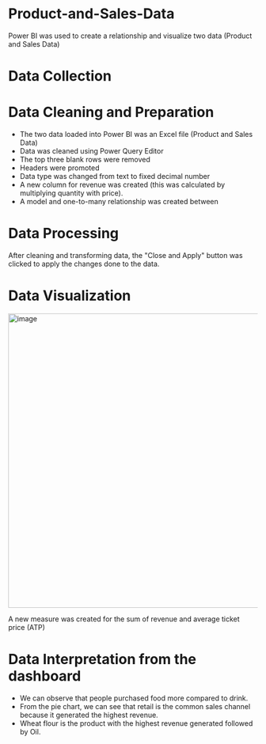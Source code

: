 # Product-and-Sales-Data
Power BI was used to create a relationship and visualize two data (Product and Sales Data)
# Data Collection
# Data Cleaning and Preparation
* The two data loaded into Power BI was an Excel file (Product and Sales Data)
* Data was cleaned using Power Query Editor
* The top three blank rows were removed
* Headers were promoted
* Data type was changed from text to fixed decimal number 
* A new column for revenue was created (this was calculated by multiplying quantity with price).
* A model and one-to-many relationship was created between 

# Data Processing
After cleaning and transforming data, the "Close and Apply" button was clicked to apply the changes done to the data.
# Data Visualization
<img width="595" alt="image" src="https://github.com/Imoniyi/Product-and-Sales-Data/assets/151396523/4e90d8f9-18a7-42a1-9075-6a5fc2e16f78">

A new measure was created for the sum of revenue and average ticket price (ATP)
# Data Interpretation from the dashboard
* We can observe that people purchased food more compared to drink. 
* From the pie chart, we can see that retail is the common sales channel because it generated the highest revenue.
* Wheat flour is the product with the highest revenue generated followed by Oil. 
